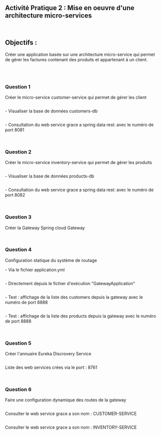 <h2>Activité Pratique 2 : Mise en oeuvre d'une architecture micro-services</h2><br>
<h2>Objectifs :</h2>
<p>Créer une application basée sur une architecture micro-service qui permet de gérer les factures contenant des produits et appartenant à un client.</p><br><br>

<h3>Question 1</h3>
<p>Créer le micro-service customer-service qui permet de gérer les client</p>
<img src="Captures/capture1.jpg" alt=""><br>
<p> - Visualiser la base de données customers-db</p>
<img src="Captures/capture3.jpg" alt=""><br>
<p> - Consultation du web service grace a spring data rest: avec le numéro de port 8081</p>
<img src="Captures/capture2.jpg" alt=""><br><br>

<h3>Question 2</h3>
<p>Créer le micro-service inventory-service qui permet de gérer les produits</p>
<img src="Captures/capture4.jpg" alt=""><br>
<p> - Visualiser la base de données products-db</p>
<img src="Captures/capture5.jpg" alt=""><br>
<p> - Consultation du web service grace a spring data rest: avec le numéro de port 8082</p>
<img src="Captures/capture6.jpg" alt=""><br><br>

<h3>Question 3</h3>
<p>Créer la Gateway Spring cloud Gateway</p>
<img src="Captures/capture11.jpg" alt=""><br><br>

<h3>Question 4</h3>
<p> Configuration statique du système de routage</p>
<p> - Via le fichier application.yml</p>
<img src="Captures/capture10.jpg" alt=""><br>
<p> - Directement depuis le fichier d'exécution "GatewayApplication"</p>
<img src="Captures/capture7.jpg" alt=""><br>
<p> - Test : affichage de la liste des customers depuis la gateway avec le numéro de port 8888</p>
<img src="Captures/capture8.jpg" alt=""><br>
<p> - Test : affichage de la liste des products depuis la gateway avec le numéro de port 8888</p>
<img src="Captures/capture9.jpg" alt=""><br><br>

<h3>Question 5</h3>
<p>Créer l'annuaire Eureka Discrovery Service</p>
<img src="Captures/capture12.jpg" alt=""><br>
<p>Liste des web services crées via le port : 8761</p>
<img src="Captures/capture13.jpg" alt=""><br><br>

<h3>Question 6</h3>
<p> Faire une configuration dynamique des routes de la gateway</p>
<img src="Captures/capture14.jpg" alt=""><br>
<p>Consulter le web service grace a son nom : CUSTOMER-SERVICE</p>
<img src="Captures/capture15.jpg" alt=""><br>
<p>Consulter le web service grace a son nom : INVENTORY-SERVICE</p>
<img src="Captures/capture16.jpg" alt=""><br><br>